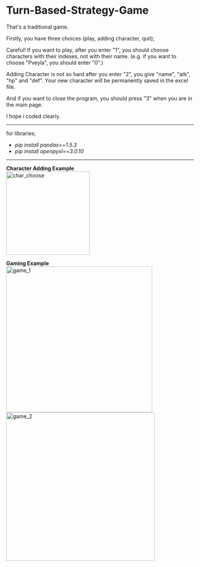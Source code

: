 # Turn-Based-Strategy-Game

That's a traditional game.

Firstly, you have three choices (play, adding character, quit);

Careful! If you want to play, after you enter "1", you should choose characters with their indexes, not with their name.
(e.g. if you want to choose "Pveyla", you should enter "0".)

Adding Character is not so hard after you enter "2", you give "name", "atk", "hp" and "def". 
Your new character will be permanently saved in the excel file.

And if you want to close the program, you should press "3" when you are in the main page.

I hope i coded clearly.

---------

for libraries;

 - <i>pip install pandas==1.5.3</i>
 - <i>pip install openpyxl==3.0.10</i>
 
---------


<b> Character Adding Example</b><br>
<img width="224" alt="char_choose" src="https://user-images.githubusercontent.com/93014021/224534236-867a1f03-8fe9-49af-bb41-efc4a259ef6f.png">

<b> Gaming Example</b><br>
<img width="392" alt="game_1" src="https://user-images.githubusercontent.com/93014021/224534320-9f16d86c-d0d5-4ca3-af23-8f46259077c1.png">
<img width="399" alt="game_2" src="https://user-images.githubusercontent.com/93014021/224534323-946a6b3d-14e6-404e-b09f-ced7aad1b169.png">

